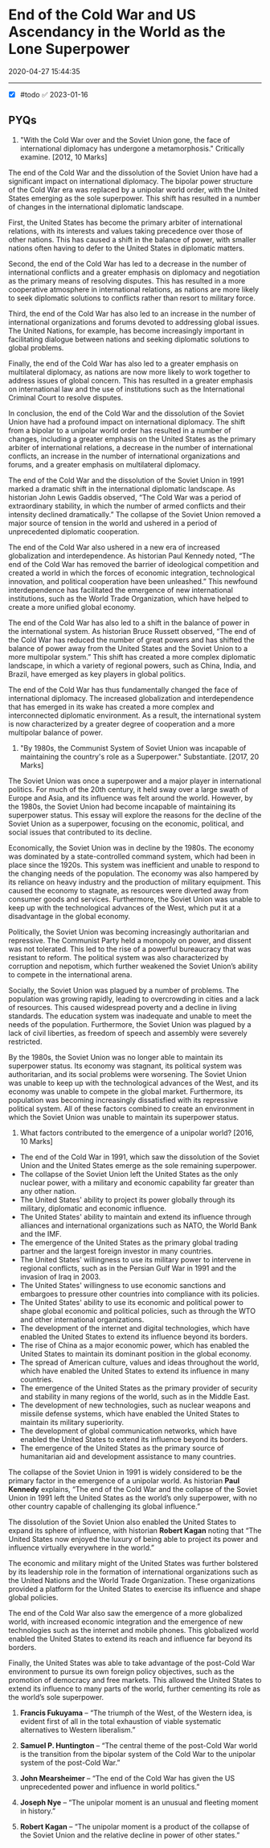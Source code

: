 # End of the Cold War and US Ascendancy in the World as the Lone Superpower

2020-04-27 15:44:35

---

- [x] #todo ✅ 2023-01-16

## PYQs

1. "With the Cold War over and the Soviet Union gone, the face of international diplomacy has undergone a metamorphosis." Critically examine. [2012, 10 Marks]

The end of the Cold War and the dissolution of the Soviet Union have had a significant impact on international diplomacy. The bipolar power structure of the Cold War era was replaced by a unipolar world order, with the United States emerging as the sole superpower. This shift has resulted in a number of changes in the international diplomatic landscape.

First, the United States has become the primary arbiter of international relations, with its interests and values taking precedence over those of other nations. This has caused a shift in the balance of power, with smaller nations often having to defer to the United States in diplomatic matters.

Second, the end of the Cold War has led to a decrease in the number of international conflicts and a greater emphasis on diplomacy and negotiation as the primary means of resolving disputes. This has resulted in a more cooperative atmosphere in international relations, as nations are more likely to seek diplomatic solutions to conflicts rather than resort to military force.

Third, the end of the Cold War has also led to an increase in the number of international organizations and forums devoted to addressing global issues. The United Nations, for example, has become increasingly important in facilitating dialogue between nations and seeking diplomatic solutions to global problems.

Finally, the end of the Cold War has also led to a greater emphasis on multilateral diplomacy, as nations are now more likely to work together to address issues of global concern. This has resulted in a greater emphasis on international law and the use of institutions such as the International Criminal Court to resolve disputes.

In conclusion, the end of the Cold War and the dissolution of the Soviet Union have had a profound impact on international diplomacy. The shift from a bipolar to a unipolar world order has resulted in a number of changes, including a greater emphasis on the United States as the primary arbiter of international relations, a decrease in the number of international conflicts, an increase in the number of international organizations and forums, and a greater emphasis on multilateral diplomacy.


The end of the Cold War and the dissolution of the Soviet Union in 1991 marked a dramatic shift in the international diplomatic landscape. As historian John Lewis Gaddis observed, “The Cold War was a period of extraordinary stability, in which the number of armed conflicts and their intensity declined dramatically.” The collapse of the Soviet Union removed a major source of tension in the world and ushered in a period of unprecedented diplomatic cooperation.

The end of the Cold War also ushered in a new era of increased globalization and interdependence. As historian Paul Kennedy noted, “The end of the Cold War has removed the barrier of ideological competition and created a world in which the forces of economic integration, technological innovation, and political cooperation have been unleashed.” This newfound interdependence has facilitated the emergence of new international institutions, such as the World Trade Organization, which have helped to create a more unified global economy.

The end of the Cold War has also led to a shift in the balance of power in the international system. As historian Bruce Russett observed, “The end of the Cold War has reduced the number of great powers and has shifted the balance of power away from the United States and the Soviet Union to a more multipolar system.” This shift has created a more complex diplomatic landscape, in which a variety of regional powers, such as China, India, and Brazil, have emerged as key players in global politics.

The end of the Cold War has thus fundamentally changed the face of international diplomacy. The increased globalization and interdependence that has emerged in its wake has created a more complex and interconnected diplomatic environment. As a result, the international system is now characterized by a greater degree of cooperation and a more multipolar balance of power.


1. "By 1980s, the Communist System of Soviet Union was incapable of maintaining the country's role as a Superpower." Substantiate. [2017, 20 Marks]


The Soviet Union was once a superpower and a major player in international politics. For much of the 20th century, it held sway over a large swath of Europe and Asia, and its influence was felt around the world. However, by the 1980s, the Soviet Union had become incapable of maintaining its superpower status. This essay will explore the reasons for the decline of the Soviet Union as a superpower, focusing on the economic, political, and social issues that contributed to its decline.

Economically, the Soviet Union was in decline by the 1980s. The economy was dominated by a state-controlled command system, which had been in place since the 1920s. This system was inefficient and unable to respond to the changing needs of the population. The economy was also hampered by its reliance on heavy industry and the production of military equipment. This caused the economy to stagnate, as resources were diverted away from consumer goods and services. Furthermore, the Soviet Union was unable to keep up with the technological advances of the West, which put it at a disadvantage in the global economy.

Politically, the Soviet Union was becoming increasingly authoritarian and repressive. The Communist Party held a monopoly on power, and dissent was not tolerated. This led to the rise of a powerful bureaucracy that was resistant to reform. The political system was also characterized by corruption and nepotism, which further weakened the Soviet Union’s ability to compete in the international arena.

Socially, the Soviet Union was plagued by a number of problems. The population was growing rapidly, leading to overcrowding in cities and a lack of resources. This caused widespread poverty and a decline in living standards. The education system was inadequate and unable to meet the needs of the population. Furthermore, the Soviet Union was plagued by a lack of civil liberties, as freedom of speech and assembly were severely restricted.

By the 1980s, the Soviet Union was no longer able to maintain its superpower status. Its economy was stagnant, its political system was authoritarian, and its social problems were worsening. The Soviet Union was unable to keep up with the technological advances of the West, and its economy was unable to compete in the global market. Furthermore, its population was becoming increasingly dissatisfied with its repressive political system. All of these factors combined to create an environment in which the Soviet Union was unable to maintain its superpower status.


1. What factors contributed to the emergence of a unipolar world? [2016, 10 Marks]


- The end of the Cold War in 1991, which saw the dissolution of the Soviet Union and the United States emerge as the sole remaining superpower.
- The collapse of the Soviet Union left the United States as the only nuclear power, with a military and economic capability far greater than any other nation.
- The United States' ability to project its power globally through its military, diplomatic and economic influence.
- The United States' ability to maintain and extend its influence through alliances and international organizations such as NATO, the World Bank and the IMF.
- The emergence of the United States as the primary global trading partner and the largest foreign investor in many countries.
- The United States' willingness to use its military power to intervene in regional conflicts, such as in the Persian Gulf War in 1991 and the invasion of Iraq in 2003.
- The United States' willingness to use economic sanctions and embargoes to pressure other countries into compliance with its policies.
- The United States' ability to use its economic and political power to shape global economic and political policies, such as through the WTO and other international organizations.
- The development of the internet and digital technologies, which have enabled the United States to extend its influence beyond its borders.
- The rise of China as a major economic power, which has enabled the United States to maintain its dominant position in the global economy.
- The spread of American culture, values and ideas throughout the world, which have enabled the United States to extend its influence in many countries.
- The emergence of the United States as the primary provider of security and stability in many regions of the world, such as in the Middle East.
- The development of new technologies, such as nuclear weapons and missile defense systems, which have enabled the United States to maintain its military superiority.
- The development of global communication networks, which have enabled the United States to extend its influence beyond its borders.
- The emergence of the United States as the primary source of humanitarian aid and development assistance to many countries.


The collapse of the Soviet Union in 1991 is widely considered to be the primary factor in the emergence of a unipolar world. As historian **Paul Kennedy** explains, “The end of the Cold War and the collapse of the Soviet Union in 1991 left the United States as the world’s only superpower, with no other country capable of challenging its global influence.” 

The dissolution of the Soviet Union also enabled the United States to expand its sphere of influence, with historian **Robert Kagan** noting that “The United States now enjoyed the luxury of being able to project its power and influence virtually everywhere in the world.” 

The economic and military might of the United States was further bolstered by its leadership role in the formation of international organizations such as the United Nations and the World Trade Organization. These organizations provided a platform for the United States to exercise its influence and shape global policies. 

The end of the Cold War also saw the emergence of a more globalized world, with increased economic integration and the emergence of new technologies such as the internet and mobile phones. This globalized world enabled the United States to extend its reach and influence far beyond its borders. 

Finally, the United States was able to take advantage of the post-Cold War environment to pursue its own foreign policy objectives, such as the promotion of democracy and free markets. This allowed the United States to extend its influence to many parts of the world, further cementing its role as the world’s sole superpower.

1. **Francis Fukuyama** – “The triumph of the West, of the Western idea, is evident first of all in the total exhaustion of viable systematic alternatives to Western liberalism.” 

2. **Samuel P. Huntington** – “The central theme of the post-Cold War world is the transition from the bipolar system of the Cold War to the unipolar system of the post-Cold War.” 

3. **John Mearsheimer** – “The end of the Cold War has given the US unprecedented power and influence in world politics.” 

4. **Joseph Nye** – “The unipolar moment is an unusual and fleeting moment in history.” 

5. **Robert Kagan** – “The unipolar moment is a product of the collapse of the Soviet Union and the relative decline in power of other states.”
```
